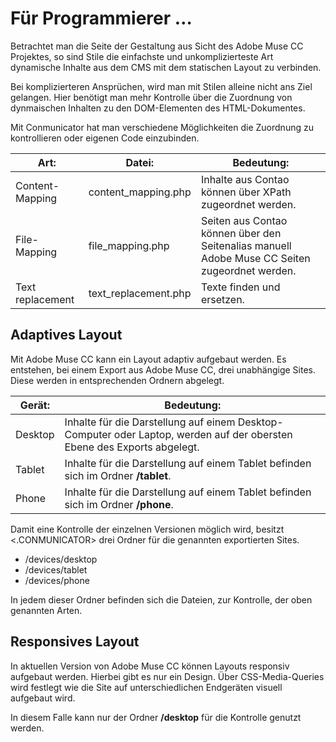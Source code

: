 # Für Programmierer …

Betrachtet man die Seite der Gestaltung aus Sicht des Adobe Muse CC Projektes, so sind Stile die einfachste und unkomplizierteste Art dynamische Inhalte aus dem CMS mit dem statischen Layout zu verbinden.

Bei komplizierteren Ansprüchen, wird man mit Stilen alleine nicht ans Ziel gelangen. Hier benötigt man mehr Kontrolle über die Zuordnung von dynmaischen Inhalten zu den DOM-Elementen des HTML-Dokumentes.

Mit Conmunicator hat man verschiedene Möglichkeiten die Zuordnung zu kontrollieren oder eigenen Code einzubinden.

| Art: | Datei: | Bedeutung: |
| --- | --- | --- |
| Content-Mapping | content_mapping.php | Inhalte aus Contao können über XPath zugeordnet werden. |
| File-Mapping | file_mapping.php | Seiten aus Contao können über den Seitenalias manuell Adobe Muse CC Seiten zugeordnet werden. |
| Text replacement | text_replacement.php | Texte finden und ersetzen. |

## Adaptives Layout

Mit Adobe Muse CC kann ein Layout adaptiv aufgebaut werden. Es entstehen, bei einem Export aus Adobe Muse CC, drei unabhängige Sites. Diese werden in entsprechenden Ordnern abgelegt.

| Gerät: | Bedeutung: |
| --- | --- |
| Desktop | Inhalte für die Darstellung auf einem Desktop-Computer oder Laptop, werden auf der obersten Ebene des Exports abgelegt. |
| Tablet | Inhalte für die Darstellung auf einem Tablet befinden sich im Ordner **/tablet**. |
| Phone | Inhalte für die Darstellung auf einem Tablet befinden sich im Ordner **/phone**. |

Damit eine Kontrolle der einzelnen Versionen möglich wird, besitzt &lt;.CONMUNICATOR&gt; drei Ordner für die genannten exportierten Sites.

* /devices/desktop
* /devices/tablet
* /devices/phone

In jedem dieser Ordner befinden sich die Dateien, zur Kontrolle, der oben genannten Arten.

## Responsives Layout

In aktuellen Version von Adobe Muse CC können Layouts responsiv aufgebaut werden. Hierbei gibt es nur ein Design. Über CSS-Media-Queries wird festlegt wie die Site auf unterschiedlichen Endgeräten visuell aufgebaut wird.

In diesem Falle kann nur der Ordner **/desktop** für die Kontrolle genutzt werden.